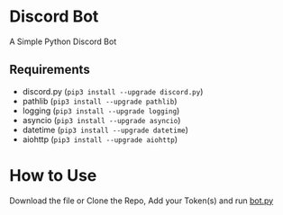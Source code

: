 # Discord Bot
A Simple Python Discord Bot 

## Requirements
- discord.py (`pip3 install --upgrade discord.py`)
- pathlib (`pip3 install --upgrade pathlib`)
- logging (`pip3 install --upgrade logging`)
- asyncio (`pip3 install --upgrade asyncio`)
- datetime (`pip3 install --upgrade datetime`)
- aiohttp (`pip3 install --upgrade aiohttp`)

# How to Use  
Download the file or Clone the Repo, Add your Token(s) and run [bot.py](https://github.com/TurtleHelm/Discord-Bot/blob/main/bot.py)  

